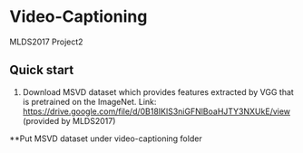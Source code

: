 # Video-Captioning
MLDS2017 Project2
## Quick start
1. Download MSVD dataset which provides features extracted by VGG that is pretrained on the ImageNet.
Link: https://drive.google.com/file/d/0B18IKlS3niGFNlBoaHJTY3NXUkE/view (provided by MLDS2017)

**Put MSVD dataset under video-captioning folder
